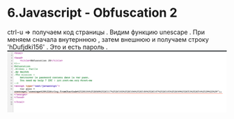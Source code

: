 # 6.Javascript - Obfuscation 2
ctrl-u => получаем код страницы . 
Видим функцию unescape . 
При меняем сначала внутерннюю , затем внешнюю и получаем строку 'hDufjdki156' . 
Это и есть пароль . 
![](https://github.com/TsyganenkoE/Hacking/blob/master/6.Javascript%20-%20Obfuscation%202/6-1.png)
